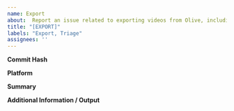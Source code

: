 ```yaml
---
name: Export
about:  Report an issue related to exporting videos from Olive, including errors while exporting, issues with the resulting video, etc.
title: "[EXPORT]"
labels: "Export, Triage"
assignees: ''
---
```

**Commit Hash** <!-- 8 character string of letters/numbers in title bar (e.g. 3ea173c9) -->


**Platform**


**Summary**


**Additional Information / Output**
